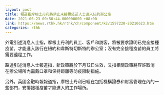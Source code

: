 ```yaml
---
layout: post
title: 報道指摩根士丹利將禁止未接種疫苗人士進入紐約辦公室
date: 2021-06-23 09:50:44.000000000 +08:00
link: https://news.rthk.hk/rthk/ch/component/k2/1597220-20210623.htm
categories: rthk
---
```


外電引述消息人士指，摩根士丹利的員工、客戶和訪客，將被要求證明已完全接種疫苗，才能進入該行在紐約和韋斯特切斯特的辦公室；沒有完全接種疫苗的員工將需要遠程工作。

路透引述消息人士報道指，新政策將於下月12日生效，又指相關政策將容許取消在辦公場所內需戴口罩和保持距離等防疫限制措施。

另外，英國金融時報報道指，摩根士丹利已經在包括機構證券和財富管理在內的一些部門，安排接種疫苗才能進入的工作場所。
